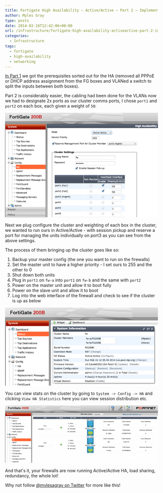 ```yaml
---
title: Fortigate High Availability – Active/Active – Part 2 – Implementation
author: Myles Gray
type: posts
date: 2014-02-16T12:42:06+00:00
url: /infrastructure/fortigate-high-availability-activeactive-part-2-implementation/
categories:
  - Infrastructure
tags:
  - fortigate
  - high-availability
  - networking
---
```


[In Part 1][1] we got the prerequisites sorted out for the HA (removed all PPPoE or DHCP address assignment from the FG boxes and VLANed a switch to split the inputs between both boxes).

Part 2 is considerably easier, the cabling had been done for the VLANs now we had to designate 2x ports as our cluster comms ports, I chose `port1` and `port2` on each box, each given a weight of `50`:

![Fortigate HA Port Assignment][2] 

Next we plug configure the cluster and weighting of each box in the cluster, we wanted to run ours in Active/Active - with session pickup and reserve a port for managing the units individually on port3 as you can see from the above settings.

The process of them bringing up the cluster goes like so:

  1. Backup your master config (the one you want to run on the firewalls)
  2. Set the master unit to have a higher priority - I set ours to 255 and the other to 0
  3. Shut down both units
  4. Plug in `port1` on `fw-a` into `port1` on `fw-b` and the same with `port2`
  5. Power on the master unit and allow it to boot fully
  6. Power on the slave unit and allow it to boot
  7. Log into the web interface of the firewall and check to see if the cluster is up as below

![Fortigate HA Front Page][3] 

You can view stats on the cluster by going to `System -> Config -> HA` and clicking `View HA Statistics` here you can view session distribution etc.

![Fortigate HA Monitoring][4] 

And that's it, your firewalls are now running Active/Active HA, load sharing, redundancy, the whole lot!

Why not follow [@mylesagray on Twitter][5] for more like this!

 [1]: /infrastructure/fortigate-ha-activeactive-part-1-preparation/
 [2]: images/Screen-Shot-2014-02-16-at-12.18.47.png
 [3]: images/Screen-Shot-2014-02-16-at-12.35.48.png
 [4]: images/Screen-Shot-2014-02-16-at-12.35.16.png
 [5]: https://twitter.com/mylesagray